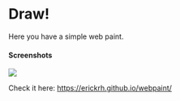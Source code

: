 # Draw!
Here you have a simple web paint.

#### **Screenshots**
[![](https://imgur.com/8Sk1fzx.png)](https://imgur.com/8Sk1fzx.png)

Check it here: https://erickrh.github.io/webpaint/
